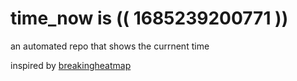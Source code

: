 # time_now is (( 1685239200771 ))

an automated repo that shows the currnent time

inspired by [breakingheatmap](https://github.com/breakingheatmap/breakingheatmap)
